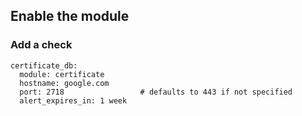 ## Enable the module

### Add a check

    certificate_db:
      module: certificate
      hostname: google.com
      port: 2718                 # defaults to 443 if not specified
      alert_expires_in: 1 week
